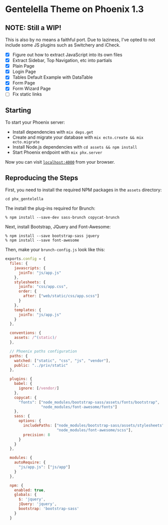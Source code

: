 # Gentelella Theme on Phoenix 1.3

## NOTE: Still a WIP!

This is also by no means a faithful port. Due to laziness, I've opted to not 
include some JS plugins such as Switchery and iCheck.

- [X] Figure out how to extract JavaScript into its own files
- [X] Extract Sidebar, Top Navigation, etc into partials
- [X] Plain Page
- [X] Login Page
- [X] Tables Default Example with DataTable
- [X] Form Page
- [X] Form Wizard Page
- [ ] Fix static links

## Starting

To start your Phoenix server:

  * Install dependencies with `mix deps.get`
  * Create and migrate your database with `mix ecto.create && mix ecto.migrate`
  * Install Node.js dependencies with `cd assets && npm install`
  * Start Phoenix endpoint with `mix phx.server`

Now you can visit [`localhost:4000`](http://localhost:4000) from your browser.

## Reproducing the Steps

First, you need to install the required NPM packages in the `assets` directory:

```
cd phx_gentelella
```

The install the plug-ins required for Brunch:

```
% npm install --save-dev sass-brunch copycat-brunch
```

Next, install Bootstrap, JQuery and Font-Awesome:

```
% npm install --save bootstrap-sass jquery
% npm install --save font-awesome
```

Then, make your `brunch-config.js` look like this:

```javascript
exports.config = {
  files: {
    javascripts: {
      joinTo: "js/app.js"
    },
    stylesheets: {
      joinTo: "css/app.css",
      order: {
        after: ["web/static/css/app.scss"]
      }
    },
    templates: {
      joinTo: "js/app.js"
    }
  },

  conventions: {
    assets: /^(static)/
  },

  // Phoenix paths configuration
  paths: {
    watched: ["static", "css", "js", "vendor"],
    public: "../priv/static"
  },

  plugins: {
    babel: {
      ignore: [/vendor/]
    },
    copycat: {
      "fonts": ["node_modules/bootstrap-sass/assets/fonts/bootstrap",
                "node_modules/font-awesome/fonts"]
    },
    sass: {
      options: {
        includePaths: ["node_modules/bootstrap-sass/assets/stylesheets",
                       "node_modules/font-awesome/scss"],
        precision: 8
      }
    }
  },

  modules: {
    autoRequire: {
      "js/app.js": ["js/app"]
    }
  },

  npm: {
    enabled: true,
    globals: {
      $: 'jquery',
      jQuery: 'jquery',
      bootstrap: 'bootstrap-sass'
    }
  }
```
